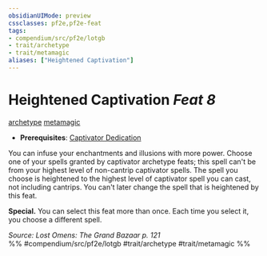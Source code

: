```yaml
---
obsidianUIMode: preview
cssclasses: pf2e,pf2e-feat
tags:
- compendium/src/pf2e/lotgb
- trait/archetype
- trait/metamagic
aliases: ["Heightened Captivation"]
---
```

# Heightened Captivation  *Feat 8*  
[archetype](rules/traits/archetype.md "Archetype Feat Trait")  [metamagic](rules/traits/metamagic.md "Metamagic General Trait")  

- **Prerequisites**: [Captivator Dedication](compendium/feats/captivator-dedication-lotgb.md)

You can infuse your enchantments and illusions with more power. Choose one of your spells granted by captivator archetype feats; this spell can't be from your highest level of non-cantrip captivator spells. The spell you choose is heightened to the highest level of captivator spell you can cast, not including cantrips. You can't later change the spell that is heightened by this feat.

**Special.** You can select this feat more than once. Each time you select it, you choose a different spell.

*Source: Lost Omens: The Grand Bazaar p. 121*  
%% #compendium/src/pf2e/lotgb #trait/archetype #trait/metamagic %%